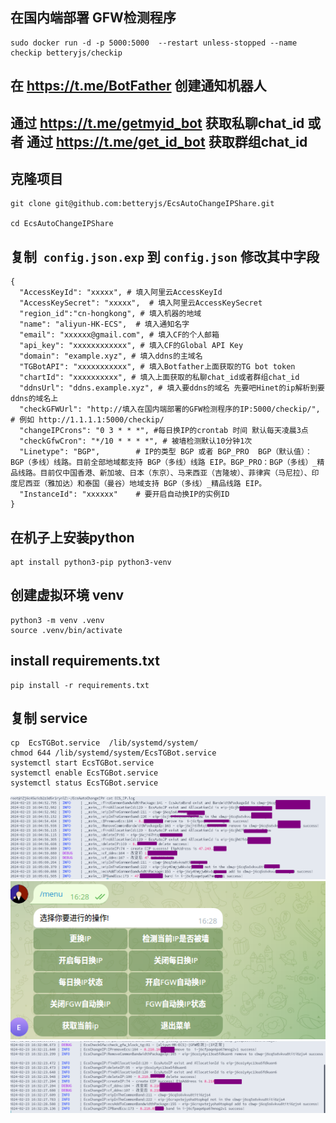 ## 在国内端部署 GFW检测程序

```shell
sudo docker run -d -p 5000:5000  --restart unless-stopped --name checkip betteryjs/checkip

```

## 在 https://t.me/BotFather 创建通知机器人 
## 通过 https://t.me/getmyid_bot 获取私聊chat_id 或者 通过 https://t.me/get_id_bot 获取群组chat_id

## 克隆项目

```shell
git clone git@github.com:betteryjs/EcsAutoChangeIPShare.git

cd EcsAutoChangeIPShare
```

## 复制` config.json.exp` 到 `config.json` 修改其中字段


```shell
{
  "AccessKeyId": "xxxxx", # 填入阿里云AccessKeyId
  "AccessKeySecret": "xxxxx",  # 填入阿里云AccessKeySecret
  "region_id":"cn-hongkong", # 填入机器的地域
  "name": "aliyun-HK-ECS",  # 填入通知名字
  "email": "xxxxxx@gmail.com", # 填入CF的个人邮箱
  "api_key": "xxxxxxxxxxxx", # 填入CF的Global API Key	
  "domain": "example.xyz", # 填入ddns的主域名
  "TGBotAPI": "xxxxxxxxxxx", # 填入Botfather上面获取的TG bot token
  "chartId": "xxxxxxxxxx", # 填入上面获取的私聊chat_id或者群组chat_id
  "ddnsUrl": "ddns.example.xyz", # 填入要ddns的域名 先要吧Hinet的ip解析到要ddns的域名上
  "checkGFWUrl": "http://填入在国内端部署的GFW检测程序的IP:5000/checkip/", # 例如 http://1.1.1.1:5000/checkip/
  "changeIPCrons": "0 3 * * *", #每日换IP的crontab 时间 默认每天凌晨3点
  "checkGfwCron": "*/10 * * * *", # 被墙检测默认10分钟1次
  "Linetype": "BGP",        # IP的类型 BGP 或者 BGP_PRO  BGP（默认值）：BGP（多线）线路。目前全部地域都支持 BGP（多线）线路 EIP。BGP_PRO：BGP（多线）_精品线路。目前仅中国香港、新加坡、日本（东京）、马来西亚（吉隆坡）、菲律宾（马尼拉）、印度尼西亚（雅加达）和泰国（曼谷）地域支持 BGP（多线）_精品线路 EIP。
  "InstanceId": "xxxxxx"    # 要开启自动换IP的实例ID
}

```


## 在机子上安装python

```
apt install python3-pip python3-venv
```

## 创建虚拟环境 venv
```
python3 -m venv .venv
source .venv/bin/activate
```

## install requirements.txt

```
pip install -r requirements.txt
```


## 复制 service
```
cp  EcsTGBot.service  /lib/systemd/system/
chmod 644 /lib/systemd/system/EcsTGBot.service
systemctl start EcsTGBot.service
systemctl enable EcsTGBot.service
systemctl status EcsTGBot.service

```


![1](images/1.png)
![1](images/2.png)
![1](images/3.png)


